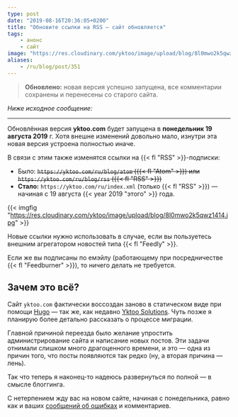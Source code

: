 ```yaml
---
type: post
date: "2019-08-16T20:36:05+0200"
title: "Обновите ссылки на RSS — сайт обновляется"
tags:
    - анонс
    - сайт
image: "https://res.cloudinary.com/yktoo/image/upload/blog/8l0mwo2k5qwz1414.jpg"
aliases:
    - /ru/blog/post/351
---
```


> **Обновлено:** новая версия успешно запущена, все комментарии сохранены и перенесены со старого сайта.

*Ниже исходное сообщение:*

---

Обновлённая версия **yktoo.com** будет запущена в **понедельник 19 августа 2019** г. Хотя внешне изменений довольно мало, изнутри эта новая версия устроена полностью иначе.

В связи с этим также изменятся ссылки на {{< fl "RSS" >}}-подписки:

* Было: ~~`https://yktoo.com/ru/blog/atom` ({{< fl "Atom" >}}) или `https://yktoo.com/ru/blog/rss` ({{< fl "RSS" >}})~~
* **Стало:** `https://yktoo.com/ru/index.xml` (только {{< fl "RSS" >}}) — начиная с 19 августа {{< year 2019 "этого" >}} года.

<!--more-->

{{< imgfig "https://res.cloudinary.com/yktoo/image/upload/blog/8l0mwo2k5qwz1414.jpg" >}}

Новые ссылки нужно использовать в случае, если вы пользуетесь внешним агрегатором новостей типа {{< fl "Feedly" >}}.

Если же вы подписаны по емэйлу (работающему при посредничестве {{< fl "Feedburner" >}}), то ничего делать не требуется.

## Зачем это всё?

Сайт `yktoo.com` фактически воссоздан заново в статическом виде при помощи [Hugo](https://gohugo.io/) — так же, как недавно [Yktoo Solutions](0346). Чуть позже я планирую более детально рассказать о процессе миграции.

Главной причиной переезда было желание упростить администрирование сайта и написание новых постов. Эти задачи отнимали слишком много драгоценного времени, и это — одна из причин того, что посты появляются так редко (ну, а вторая причина — лень).

Так что теперь я наконец-то надеюсь развернуться по полной — в смысле блоггинга.

С нетерпением жду вас на новом сайте, начиная с понедельника, равно как и ваших [сообщений об ошибках](/about/contact) и комментариев.
